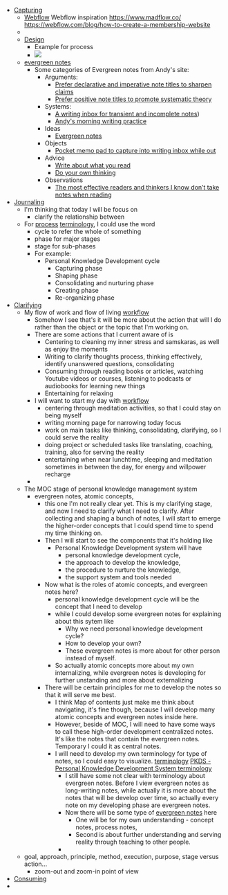 - [Capturing](<Capturing.md>)
    - [Webflow](<Webflow.md>) Webflow inspiration https://www.madflow.co/ https://webflow.com/blog/how-to-create-a-membership-website
    - 
    - [Design](<Design.md>)
        - Example for process
        -  ![](https://i2.wp.com/blog.sukad.com/wp-content/uploads/2020/08/15_13-2.jpg?resize=625%2C189)
    - [evergreen notes](<evergreen notes.md>)
        - Some categories of Evergreen notes from Andy's site:
            - Arguments:
                - [Prefer declarative and imperative note titles to sharpen claims](https://notes.andymatuschak.org/Prefer_declarative_and_imperative_note_titles_to_sharpen_claims)
                - [Prefer positive note titles to promote systematic theory](https://notes.andymatuschak.org/Prefer_positive_note_titles_to_promote_systematic_theory)
            - Systems:
                - [A writing inbox for transient and incomplete notes](https://notes.andymatuschak.org/A_writing_inbox_for_transient_and_incomplete_notes))
                - [Andy's morning writing practice](https://notes.andymatuschak.org/My_morning_writing_practice)
            - Ideas
                - [Evergreen notes](https://notes.andymatuschak.org/Evergreen_notes)
            - Objects
                - [Pocket memo pad to capture into writing inbox while out](https://notes.andymatuschak.org/Pocket_memo_pad_to_capture_into_writing_inbox_while_out)
            - Advice
                - [Write about what you read](https://notes.andymatuschak.org/Write_about_what_you_read)
                - [Do your own thinking](https://notes.andymatuschak.org/Do_your_own_thinking)
            - Observations
                - [The most effective readers and thinkers I know don’t take notes when reading](https://notes.andymatuschak.org/The_most_effective_readers_and_thinkers_I_know_don%E2%80%99t_take_notes_when_reading)
- [Journaling](<Journaling.md>)
    - I'm thinking that today I will be focus on 
        - clarify the relationship between 
    - For [process](<process.md>) [terminology](<terminology.md>), I could use the word
        - cycle to refer the whole of something
        - phase for major stages 
        - stage for sub-phases
        - For example:
            -  Personal Knowledge Development cycle
                - Capturing phase
                - Shaping phase
                - Consolidating and nurturing phase
                - Creating phase
                - Re-organizing phase
- [Clarifying](<Clarifying.md>)
    - My flow of work and flow of living [workflow](<workflow.md>)
        - Somehow I see that's it will be more about the action that will I do rather than the object or the topic that I'm working on.
        - There are some actions that I current aware of is
            - Centering to cleaning my inner stress and samskaras, as well as enjoy the moments
            - Writing to clarify thoughts process, thinking effectively, identify unanswered questions, consolidating 
            - Consuming through reading books or articles, watching Youtube videos or courses, listening to podcasts or audiobooks for learning new things
            -  Entertaining for relaxing
        - I will want to start my day with [workflow](<workflow.md>)
            - centering through meditation activities, so that I could stay on being myself
            - writing morning page for narrowing today focus
            - work on main tasks like thinking, consolidating, clarifying, so I could serve the reality
            - doing project or scheduled tasks like translating, coaching, training, also for serving the reality
            - entertaining when near lunchtime, sleeping and meditation sometimes in between the day, for energy and willpower recharge
        - 
    - The MOC stage of personal knowledge management system
        - evergreen notes, atomic concepts,
            - this one I'm not really clear yet. This is my clarifying stage, and now I need to clarify what I need to clarify. After collecting and shaping a bunch of notes, I will start to emerge the higher-order concepts that I could spend time to spend my time thinking on. 
            - Then I will start to see the components that it's holding like
                - Personal Knowledge Development system will have 
                    - personal knowledge development cycle, 
                    - the approach to develop the knowledge, 
                    - the procedure to nurture the knowledge, 
                    - the support system and tools needed
            - Now what is the roles of atomic concepts, and evergreen notes here?
                - personal knowledge development cycle will be the concept that I need to develop 
                - while I could develop some evergreen notes for explaining about this sytem like
                    - Why we need personal knowledge development cycle?
                    - How to develop your own?
                    - These evergreen notes is more about for other person instead of myself. 
                - So actually atomic concepts more about my own internalizing, while evergreen notes is developing for further unstanding and more about externalizing
            - There will be certain principles for me to develop the notes so that it will serve me best.
                - I think Map of contents just make me think about navigating, it's fine though, because I will develop many atomic concepts and evergreen notes inside here.
                - However, beside of MOC, I will need to have some ways to call these high-order development centralized notes. It's like the notes that contain the evergreen notes. Temporary I could it as central notes.
                - I will need to develop my own terminology for type of notes, so I could easy to visualize. [terminology](<terminology.md>) [PKDS - Personal Knowledge Development System terminology](<PKDS - Personal Knowledge Development System terminology.md>)
                    - I still have some not clear with terminology about evergreen notes. Before I view evergreen notes as long-writing notes, while actually it is more about the notes that will be develop over time, so actually every note on my developing phase are evergreen notes.
                    - Now there will be some type of [evergreen notes](<evergreen notes.md>) here
                        - One will be for my own understanding - concept notes, process notes, 
                        - Second is about further understanding and serving reality through teaching to other people.
                    - 
    - goal, approach, principle, method, execution, purpose, stage versus action...
        - zoom-out and zoom-in point of view
- [Consuming](<Consuming.md>)
- 

